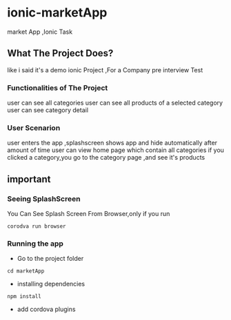 # ionic-marketApp
market App ,Ionic Task

## What The Project Does?
like i said it's a demo ionic Project ,For a Company pre interview Test

### Functionalities of The Project
user can see all categories
user can see all products of a selected category 
user can see category detail

### User Scenarion
user enters the app ,splashscreen shows app and hide automatically after amount of time
user can view home page which contain all categories 
if you clicked a category,you go to the category page ,and see it's products

## important 

### Seeing SplashScreen
You Can See Splash Screen From Browser,only if you run
```
corodva run browser
```
### Running the app 
* Go to the project folder 
```
cd marketApp
```
* installing dependencies
```
npm install
```
* add cordova plugins
